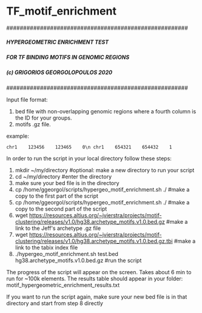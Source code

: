 # TF_motif_enrichment

######################################################
#####        HYPERGEOMETRIC ENRICHMENT TEST      #####
##### FOR TF BINDING MOTIFS  IN GENOMIC REGIONS  #####
#####      (c) GRIGORIOS GEORGOLOPOULOS 2020     #####
######################################################

Input file format: 
1. bed file with non-overlapping genomic regions where a fourth column is the ID for your groups.
2. motifs .gz file.

example:

`chr1    123456    123465    0\n
 chr1    654321    654432    1`


In order to run the script in your local directory follow these steps:

1.    mkdir ~/my/directory #optional: make a new directory to run your script
2.    cd ~/my/directory #enter the directory
3.    make sure your bed file is in the directory
4.    cp /home/ggeorgol/scripts/hypergeo_motif_enrichment.sh ./ #make a copy to the first part of the script
5.    cp /home/ggeorgol/scripts/hypergeo_motif_enrichment.sh ./ #make a copy to the second part of the script
6.    wget https://resources.altius.org/~jvierstra/projects/motif-clustering/releases/v1.0/hg38.archetype_motifs.v1.0.bed.gz #make a link to the Jeff's archetype .gz file
7.    wget https://resources.altius.org/~jvierstra/projects/motif-clustering/releases/v1.0/hg38.archetype_motifs.v1.0.bed.gz.tbi #make a link to the tabix index file
8.    ./hypergeo_motif_enrichment.sh test.bed hg38.archetype_motifs.v1.0.bed.gz #run the script

The progress of the script will appear on the screen. Takes about 6 min to run for ~100k elements. The results table should appear in your folder: motif_hypergeometric_enrichment_results.txt

If you want to run the script again, make sure your new bed file is in that directory and start from step 8 directly

